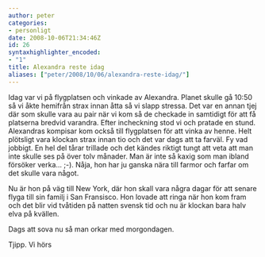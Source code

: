 ```yaml
---
author: peter
categories:
- personligt
date: 2008-10-06T21:34:46Z
id: 26
syntaxhighlighter_encoded:
- "1"
title: Alexandra reste idag
aliases: ["peter/2008/10/06/alexandra-reste-idag/"]
---
```


Idag var vi på flygplatsen och vinkade av Alexandra. Planet skulle gå 10:50 så vi åkte hemifrån strax innan åtta så vi slapp stressa. Det var en annan tjej där som skulle vara au pair när vi kom så de checkade in samtidigt för att få platserna bredvid varandra. Efter incheckning stod vi och pratade en stund. Alexandras kompisar kom också till flygplatsen för att vinka av henne. Helt plötsligt vara klockan strax innan tio och det var dags att ta farväl. Fy vad jobbigt. En hel del tårar trillade och det kändes riktigt tungt att veta att man inte skulle ses på över tolv månader. Man är inte så kaxig som man ibland försöker verka… ;-). Nåja, hon har ju ganska nära till farmor och farfar om det skulle vara något.

Nu är hon på väg till New York, där hon skall vara några dagar för att senare flyga till sin familj i San Fransisco. Hon lovade att ringa när hon kom fram och det blir vid tvåtiden på natten svensk tid och nu är klockan bara halv elva på kvällen. 

Dags att sova nu så man orkar med morgondagen.

Tjipp. Vi hörs&nbsp; &nbsp;
